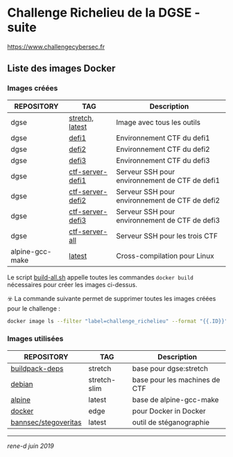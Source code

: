 # Challenge Richelieu de la DGSE - suite

https://www.challengecybersec.fr

## Liste des images Docker

### Images créées

REPOSITORY | TAG | Description
---------- | --- | -----------
dgse            | [stretch, latest](stretch/Dockerfile)         | Image avec tous les outils
dgse            | [defi1](ctf/Dockerfile)                       | Environnement CTF du defi1
dgse            | [defi2](ctf/Dockerfile)                       | Environnement CTF du defi2
dgse            | [defi3](ctf/Dockerfile)                       | Environnement CTF du defi3
dgse            | [ctf-server-defi1](ctf-server/Dockerfile)     | Serveur SSH pour environnement de CTF de defi1
dgse            | [ctf-server-defi2](ctf-server/Dockerfile)     | Serveur SSH pour environnement de CTF de defi2
dgse            | [ctf-server-defi3](ctf-server/Dockerfile)     | Serveur SSH pour environnement de CTF de defi3
dgse            | [ctf-server-all](ctf-server/Dockerfile-all)   | Serveur SSH pour les trois CTF
alpine-gcc-make | [latest](gcc-make/Dockerfile)                 | Cross-compilation pour Linux

Le script [build-all.sh](build-all.sh) appelle toutes les commandes `docker build` nécessaires pour créer les images ci-dessus.

☣️ La commande suivante permet de supprimer toutes les images créées pour le challenge :

```bash
docker image ls --filter "label=challenge_richelieu" --format "{{.ID}}" --no-trunc | xargs docker rmi
```

### Images utilisées

REPOSITORY | TAG | Description
---------- | --- | -----------
[buildpack-deps](https://hub.docker.com/_/buildpack-deps/)  | stretch       | base pour dgse:stretch
[debian](https://hub.docker.com/_/debian/)                  | stretch-slim  | base pour les machines de CTF
[alpine](https://hub.docker.com/_/alpine/)                  | latest        | base de alpine-gcc-make
[docker](https://hub.docker.com/_/docker/)                  | edge          | pour Docker in Docker
[bannsec/stegoveritas](https://hub.docker.com/r/bannsec/stegoveritas) | latest | outil de stéganographie

---
*rene-d juin 2019*
